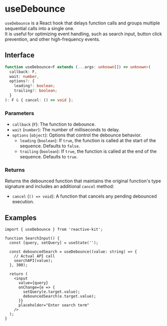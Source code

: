 # useDebounce

`useDebounce` is a React hook that delays function calls and groups multiple sequential calls into a single one.  
It is useful for optimizing event handling, such as search input, button click prevention, and other high-frequency events.

## Interface

```ts
function useDebounce<F extends (...args: unknown[]) => unknown>(
  callback: F,
  wait: number,
  options?: {
    leading?: boolean;
    trailing?: boolean;
  }
): F & { cancel: () => void };
```

### Parameters

- `callback` (`F`): The function to debounce.
- `wait` (`number`): The number of milliseconds to delay.
- `options` (`object`): Options that control the debounce behavior.
  - `leading` (`boolean`): If `true`, the function is called at the start of the sequence. Defaults to `false`.
  - `trailing` (`boolean`): If `true`, the function is called at the end of the sequence. Defaults to `true`.

### Returns

Returns the debounced function that maintains the original function's type signature and includes an additional `cancel` method:

- `cancel` (`() => void`): A function that cancels any pending debounced execution.

## Examples

```tsx
import { useDebounce } from 'reactive-kit';

function SearchInput() {
  const [query, setQuery] = useState('');

  const debouncedSearch = useDebounce((value: string) => {
    // Actual API call
    searchAPI(value);
  }, 300);

  return (
    <input
      value={query}
      onChange={e => {
        setQuery(e.target.value);
        debouncedSearch(e.target.value);
      }}
      placeholder="Enter search term"
    />
  );
}
```
